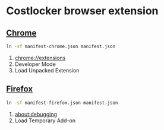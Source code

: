 
# Costlocker browser extension

## [Chrome](https://developer.chrome.com/extensions)

```bash
ln -sf manifest-chrome.json manifest.json
```

1. [chrome://extensions](chrome://extensions)
1. Developer Mode
1. Load Unpacked Extension

## [Firefox](https://developer.mozilla.org/en-US/Add-ons/WebExtensions/Porting_a_Google_Chrome_extension)

```bash
ln -sf manifest-firefox.json manifest.json
```

1. [about:debugging](about:debugging)
1. Load Temporary Add-on
